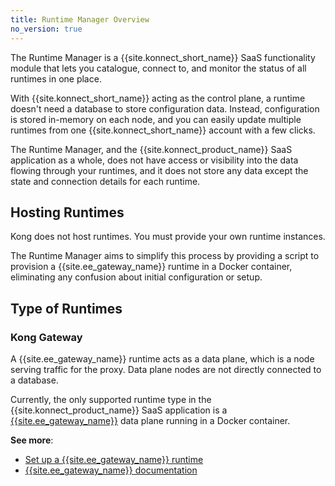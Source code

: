 ```yaml
---
title: Runtime Manager Overview
no_version: true
---
```


The Runtime Manager is a {{site.konnect_short_name}} SaaS functionality module
that lets you catalogue, connect to, and monitor the status of all runtimes in
one place.

With {{site.konnect_short_name}} acting as the control plane, a runtime
doesn't need a database to store configuration data. Instead, configuration
is stored in-memory on each node, and you can easily update multiple runtimes
from one {{site.konnect_short_name}} account with a few clicks.

The Runtime Manager, and the {{site.konnect_product_name}} SaaS application as
a whole, does not have access or visibility into the data flowing through your
runtimes, and it does not store any data except the state and connection details
for each runtime.

## Hosting Runtimes

Kong does not host runtimes. You must provide your own runtime
instances.

The Runtime Manager aims to simplify this process by providing a
script to provision a {{site.ee_gateway_name}} runtime in a Docker container,
eliminating any confusion about initial configuration or setup.

## Type of Runtimes

### Kong Gateway

A {{site.ee_gateway_name}} runtime acts as a data plane, which is a node
serving traffic for the proxy. Data plane nodes are not directly connected
to a database.

Currently, the only supported runtime type in the
{{site.konnect_product_name}} SaaS application is a [{{site.ee_gateway_name}}](/enterprise/latest/introduction)
data plane running in a Docker container.

**See more**:
* [Set up a {{site.ee_gateway_name}} runtime](/konnect/runtime-manager/kong-gateway-runtime)
* [{{site.ee_gateway_name}} documentation](/enterprise/latest/introduction)
